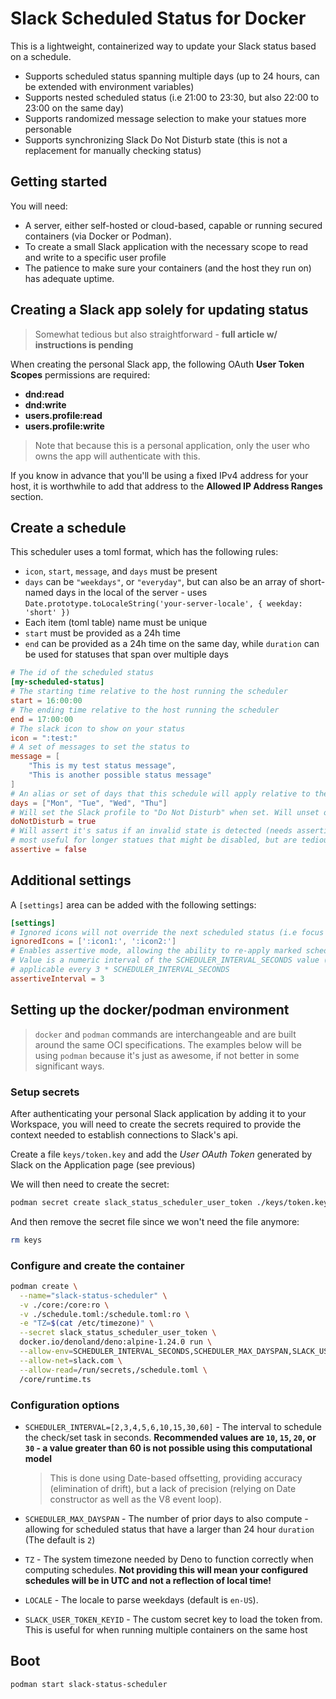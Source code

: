# Slack Scheduled Status for Docker

This is a lightweight, containerized way to update your Slack status based on a schedule.

- Supports scheduled status spanning multiple days (up to 24 hours, can be extended with environment variables)
- Supports nested scheduled status (i.e 21:00 to 23:30, but also 22:00 to 23:00 on the same day)
- Supports randomized message selection to make your statues more personable
- Supports synchronizing Slack Do Not Disturb state (this is not a replacement for manually checking status)

## Getting started

You will need:

- A server, either self-hosted or cloud-based, capable or running secured containers (via Docker or Podman).
- To create a small Slack application with the necessary scope to read and write to a specific user profile
- The patience to make sure your containers (and the host they run on) has adequate uptime.

## Creating a Slack app solely for updating status

> Somewhat tedious but also straightforward - **full article w/ instructions is pending**

When creating the personal Slack app, the following OAuth **User Token Scopes** permissions are required:

- **dnd:read**
- **dnd:write**
- **users.profile:read**
- **users.profile:write**

> Note that because this is a personal application, only the user who owns the app will authenticate with this.

If you know in advance that you'll be using a fixed IPv4 address for your host, it is worthwhile to add that address to
the **Allowed IP Address Ranges** section.

## Create a schedule

This scheduler uses a toml format, which has the following rules:

- `icon`, `start`, `message`, and `days` must be present
- `days` can be `"weekdays"`, or `"everyday"`, but can also be an array of short-named days
  in the local of the server - uses `Date.prototype.toLocaleString('your-server-locale', { weekday: 'short' })`
- Each item (toml table) name must be unique
- `start` must be provided as a 24h time
- `end` can be provided as a 24h time on the same day, while `duration` can be used for statuses that span over multiple days

```toml
# The id of the scheduled status
[my-scheduled-status]
# The starting time relative to the host running the scheduler
start = 16:00:00
# The ending time relative to the host running the scheduler
end = 17:00:00
# The slack icon to show on your status
icon = ":test:"
# A set of messages to set the status to
message = [
    "This is my test status message",
    "This is another possible status message"
]
# An alias or set of days that this schedule will apply relative to the host running the scheduler
days = ["Mon", "Tue", "Wed", "Thu"]
# Will set the Slack profile to "Do Not Disturb" when set. Will unset once this scheduled period is complete
doNotDisturb = true
# Will assert it's satus if an invalid state is detected (needs assertiveInterval in settings to be enabled). This is
# most useful for longer statues that might be disabled, but are tedious to re-enable by hand if overridden in slack.
assertive = false
```

## Additional settings
A `[settings]` area can be added with the following settings:

```toml
[settings]
# Ignored icons will not override the next scheduled status (i.e focus time statues, grabbing a bite, .e.c.t)
ignoredIcons = [':icon1:', ':icon2:']
# Enables assertive mode, allowing the ability to re-apply marked scheduled items when `assertive: true` is passed.
# Value is a numeric interval of the SCHEDULER_INTERVAL_SECONDS value (i.e a value of 3 will trigger an assertion (if
# applicable every 3 * SCHEDULER_INTERVAL_SECONDS
assertiveInterval = 3
```

## Setting up the docker/podman environment

> `docker` and `podman` commands are interchangeable and are built around the same OCI specifications. The examples
> below will be using `podman` because it's just as awesome, if not better in some significant ways.

### Setup secrets

After authenticating your personal Slack application by adding it to your Workspace, you will need to create the
secrets required to provide the context needed to establish connections to Slack's api.

Create a file `keys/token.key` and add the *User OAuth Token* generated by Slack on the Application page (see previous)

We will then need to create the secret:

```bash
podman secret create slack_status_scheduler_user_token ./keys/token.key
```

And then remove the secret file since we won't need the file anymore:

```bash
rm keys
````

### Configure and create the container

```bash
podman create \
  --name="slack-status-scheduler" \
  -v ./core:/core:ro \
  -v ./schedule.toml:/schedule.toml:ro \
  -e "TZ=$(cat /etc/timezone)" \
  --secret slack_status_scheduler_user_token \
  docker.io/denoland/deno:alpine-1.24.0 run \
  --allow-env=SCHEDULER_INTERVAL_SECONDS,SCHEDULER_MAX_DAYSPAN,SLACK_USER_TOKEN_KEYID,LOCALE \
  --allow-net=slack.com \
  --allow-read=/run/secrets,/schedule.toml \
  /core/runtime.ts
```

### Configuration options

- `SCHEDULER_INTERVAL=[2,3,4,5,6,10,15,30,60]` - The interval to schedule the check/set task in seconds.
   **Recommended values are `10`, `15`, `20`, or `30` - a value greater than 60 is not possible using this computational model**
   > This is done using Date-based offsetting, providing accuracy (elimination of drift), 
but a lack of precision (relying on Date constructor as well as the V8 event loop).

- `SCHEDULER_MAX_DAYSPAN` - The number of prior days to also compute - allowing for scheduled status that have a larger than 24 hour `duration`
  (The default is `2`)

- `TZ` - The system timezone needed by Deno to function correctly when computing schedules. **Not providing this will mean your
  configured schedules will be in UTC and not a reflection of local time!**

- `LOCALE` - The locale to parse weekdays (default is `en-US`).

- `SLACK_USER_TOKEN_KEYID` - The custom secret key to load the token from. This is useful for when running multiple containers on the same host


## Boot

```bash
podman start slack-status-scheduler
```

